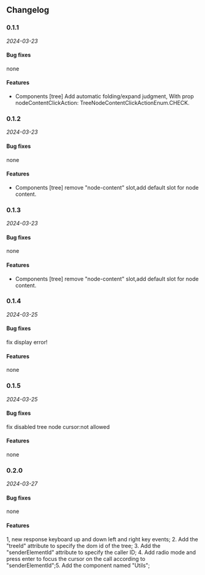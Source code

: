 ## Changelog

### 0.1.1

_2024-03-23_

#### Bug fixes

none

#### Features

- Components [tree] Add automatic folding/expand judgment, With prop nodeContentClickAction: TreeNodeContentClickActionEnum.CHECK.

### 0.1.2

_2024-03-23_

#### Bug fixes

none

#### Features

- Components [tree] remove "node-content" slot,add default slot for node content.

### 0.1.3

_2024-03-23_

#### Bug fixes

none

#### Features

- Components [tree] remove "node-content" slot,add default slot for node content.

### 0.1.4

_2024-03-25_

#### Bug fixes

fix display error!

#### Features

none

### 0.1.5

_2024-03-25_

#### Bug fixes

fix disabled tree node cursor:not allowed

#### Features

none

### 0.2.0

_2024-03-27_

#### Bug fixes

none

#### Features

1, new response keyboard up and down left and right key events; 2. Add the "treeId" attribute to specify the dom id of the tree; 3. Add the "senderElementId" attribute to specify the caller ID; 4. Add radio mode and press enter to focus the cursor on the call according to "senderElementId";5. Add the component named "Utils";
